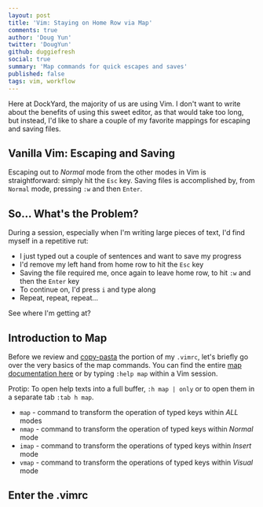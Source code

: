 ```yaml
---
layout: post
title: 'Vim: Staying on Home Row via Map'
comments: true
author: 'Doug Yun'
twitter: 'DougYun'
github: duggiefresh
social: true
summary: 'Map commands for quick escapes and saves'
published: false
tags: vim, workflow
---
```


Here at DockYard, the majority of us are using Vim. I don't want to
write about the benefits of using this sweet editor, as that would take too long,
but instead, I'd like to share a couple of my favorite mappings for
escaping and saving files.

Vanilla Vim: Escaping and Saving
--------------------------------
Escaping out to *Normal* mode from the other modes in Vim is straightforward:
simply hit the `Esc` key.
Saving files is accomplished by, from `Normal` mode, pressing `:w` and then `Enter`.

So... What's the Problem?
--------------------
During a session, especially when I'm writing large pieces of text,
I'd find myself in a repetitive rut:

* I just typed out a couple of sentences and want to save my progress
* I'd remove my left hand from home row to hit the `Esc` key
* Saving the file required me, once again to leave home row, to hit `:w` and then the `Enter` key
* To continue on, I'd press `i` and type along
* Repeat, repeat, repeat...

See where I'm getting at?

Introduction to Map
-------------------
Before we review and
[copy-pasta](http://thumbs.dreamstime.com/z/spaghetti-eating-mess-11376903.jpg)
the portion of my `.vimrc`, let's briefly go over the very basics of the map commands.
You can find the entire [map documentation here](http://vimdoc.sourceforge.net/htmldoc/map.html)
or by typing `:help map` within a Vim session.

Protip: To open help texts into a full buffer, `:h map | only` or to open them in a separate tab `:tab h map`.

* `map`  - command to transform the operation of typed keys within *ALL* modes
* `nmap` - command to transform the operation of typed keys within *Normal*
  mode
* `imap` - command to transform the operations of typed keys within
  *Insert* mode
* `vmap` - command to transform the operations of typed keys within
  *Visual* mode

Enter the .vimrc
------
